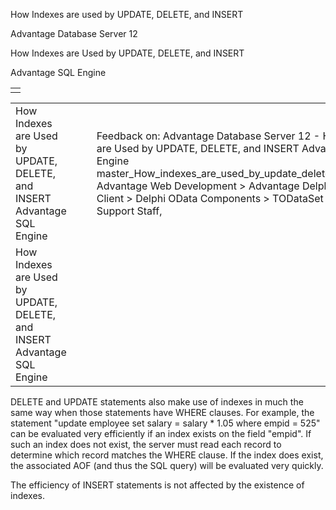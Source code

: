 How Indexes are used by UPDATE, DELETE, and INSERT




Advantage Database Server 12  

How Indexes are Used by UPDATE, DELETE, and INSERT

Advantage SQL Engine

|  |
| --- |
|  |

|  |  |  |  |  |
| --- | --- | --- | --- | --- |
| How Indexes are Used by UPDATE, DELETE, and INSERT  Advantage SQL Engine |  |  | Feedback on: Advantage Database Server 12 - How Indexes are Used by UPDATE, DELETE, and INSERT Advantage SQL Engine master\_How\_indexes\_are\_used\_by\_update\_delete\_and\_insert Advantage Web Development > Advantage Delphi OData Client > Delphi OData Components > TODataSet / Dear Support Staff, |  |
| How Indexes are Used by UPDATE, DELETE, and INSERT  Advantage SQL Engine |  |  |  |  |

DELETE and UPDATE statements also make use of indexes in much the same way when those statements have WHERE clauses. For example, the statement "update employee set salary = salary \* 1.05 where empid = 525" can be evaluated very efficiently if an index exists on the field "empid". If such an index does not exist, the server must read each record to determine which record matches the WHERE clause. If the index does exist, the associated AOF (and thus the SQL query) will be evaluated very quickly.

The efficiency of INSERT statements is not affected by the existence of indexes.